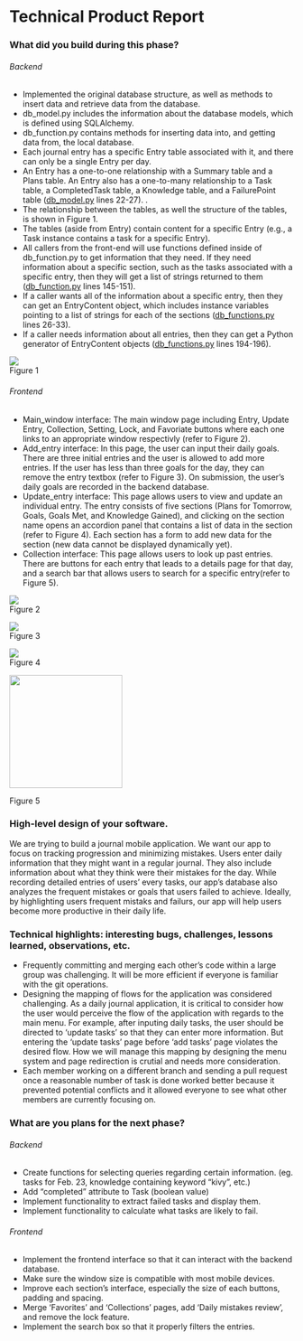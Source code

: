 # Technical Product Report
### What did you build during this phase?
###### Backend
- Implemented the original database structure, as well as methods to insert data and retrieve data from the database.
-  db_model.py includes the information about the database models, which is defined using SQLAlchemy. 
- db_function.py contains methods for inserting data into, and getting data from, the local database. 
- Each journal entry has a specific Entry table associated with it, and there can only be a single Entry per day.
- An Entry has a one-to-one relationship with a Summary table and a Plans table. An Entry also has a one-to-many relationship to a Task table, a CompletedTask table, a Knowledge table, and a FailurePoint table ([db_model.py](https://github.com/csc301-winter-2016/project-team12/blob/phase2-docs/db_model.py) lines 22-27). . 
- The relationship between the tables, as well the structure of the tables, is shown in Figure 1. 
- The tables (aside from Entry) contain content for a specific Entry (e.g., a Task instance contains a task for a specific Entry). 
- All callers from the front-end will use functions defined inside of db_function.py to get information that they need. If they need information about a specific section, such as the tasks associated with a specific entry, then they will get a list of strings returned to them ([db_function.py](https://github.com/csc301-winter-2016/project-team12/blob/phase2-docs/db_function.py) lines 145-151). 
- If a caller wants all of the information about a specific entry, then they can get an EntryContent object, which includes instance variables pointing to a list of strings for each of the sections ([db_functions.py](https://github.com/csc301-winter-2016/project-team12/blob/phase2-docs/db_function.py) lines 26-33). 
- If a caller needs information about all entries, then they can get a Python generator of EntryContent objects ([db_functions.py](https://github.com/csc301-winter-2016/project-team12/blob/phase2-docs/db_function.py) lines 194-196). 

![](https://github.com/csc301-winter-2016/project-team12/blob/master/doc/phase2/images/schema.png)  
Figure 1

###### Frontend
- Main_window interface: The main window page including Entry, Update Entry, Collection, Setting, Lock, and Favoriate buttons where each one links to an appropriate window respectivly (refer to Figure 2).
- Add_entry interface: In this page, the user can input their daily goals. There are three initial entries and the user is allowed to add more entries. If the user has less than three goals for the day, they can remove the entry textbox (refer to Figure 3). On submission, the user’s daily goals are recorded in the backend database.
- Update_entry interface: This page allows users to view and update an individual entry. The entry consists of five sections (Plans for Tomorrow, Goals, Goals Met, and Knowledge Gained), and clicking on the section name opens an accordion panel that contains a list of data in the section (refer to Figure 4). Each section has a form to add new data for the section (new data cannot be displayed dynamically yet).  
- Collection interface: This page allows users to look up past entries. There are buttons for each entry that leads to a details page for that day, and a search bar that allows users to search for a specific entry(refer to Figure 5).

![](https://github.com/csc301-winter-2016/project-team12/blob/master/doc/phase2/images/main.png)  
Figure 2

![](https://github.com/csc301-winter-2016/project-team12/blob/master/doc/phase2/images/add_entry.png)  
Figure 3

![](https://github.com/csc301-winter-2016/project-team12/blob/master/doc/phase2/images/update.png)  
Figure 4

<img src="https://github.com/csc301-winter-2016/project-team12/blob/master/doc/phase2/images/collection.png" style="width:200px;"/>  


Figure 5 

### High-level design of your software.
We are trying to build a journal mobile application. We want our app to focus on tracking progression and minimizing mistakes. Users enter daily information that they might want in a regular journal. They also include information about what they think were their mistakes for the day. While recording detailed entries of users’ every tasks, our app’s database also analyzes the frequent mistakes or goals that users failed to achieve. Ideally, by highlighting users frequent mistaks and failurs, our app will help users become more productive in their daily life. 

### Technical highlights: interesting bugs, challenges, lessons learned, observations, etc.
- Frequently committing and merging each other’s code within a large group was challenging. It will be more efficient if everyone is familiar with the git operations.
- Designing the mapping of flows for the application was considered challenging. As a daily journal application, it is critical to consider how the user would perceive the flow of the application with regards to the main menu. For example, after inputing daily tasks, the user should be directed to ‘update tasks’ so that they can enter more information. But entering the ‘update tasks’ page before ‘add tasks’ page violates the desired flow. How we will manage this mapping by designing the menu system and page redirection is crutial and needs more consideration. 
- Each member working on a different branch and sending a pull request once a reasonable number of task is done worked better because it prevented potential conflicts and it allowed everyone to see what other members are currently focusing on.

### What are you plans for the next phase?

###### Backend
- Create functions for selecting queries regarding certain information. (eg. tasks for Feb. 23, knowledge containing keyword “kivy”, etc.)
- Add “completed” attribute to Task (boolean value)
- Implement functionality to extract failed tasks and display them.
- Implement functionality to calculate what tasks are likely to fail.

###### Frontend
- Implement the frontend interface so that it can interact with the backend database.
- Make sure the window size is compatible with most mobile devices.
- Improve each section’s interface, especially the size of each buttons, padding and spacing.
- Merge ‘Favorites’ and ‘Collections’ pages, add ‘Daily mistakes review’, and remove the lock feature.
- Implement the search box so that it properly filters the entries.

